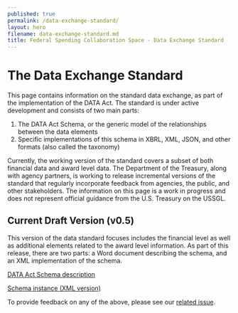 ```yaml
---
published: true
permalink: /data-exchange-standard/
layout: hero
filename: data-exchange-standard.md
title: Federal Spending Collaboration Space - Data Exchange Standard
---
```

# The Data Exchange Standard

This page contains information on the standard data exchange, as part of the implementation of the DATA Act. The standard is under active development and consists of two main parts:

1.	The DATA Act Schema, or the generic model of the relationships between the data elements
2.	Specific implementations of this schema in XBRL, XML, JSON, and other formats (also called the taxonomy)

Currently, the working version of the standard covers a subset of both financial data and award level data. The Department of the Treasury, along with agency partners, is working to release incremental versions of the standard that regularly incorporate feedback from agencies, the public, and other stakeholders. The information on this page is a work in progress and does not represent official guidance from the U.S. Treasury on the USSGL.

## Current Draft Version (v0.5)

This version of the data standard focuses includes the financial level as well as additional elements related to the award level information. As part of this release, there are two parts: a Word document describing the schema, and an XML implementation of the schema. 

<a href="{{ site.baseurl }}/assets/docs/DATA_Act_Schema_v0.5.docx">DATA Act Schema description</a>

<a href="{{ site.baseurl }}/assets/docs/DATA_Act_Schema_v0.5.zip">Schema instance (XML version)</a>

To provide feedback on any of the above, please see our [related issue](https://github.com/fedspendingtransparency/fedspendingtransparency.github.io/issues/101).

